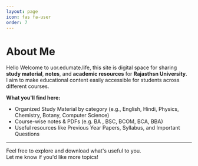 ```yaml
---
layout: page
icon: fas fa-user
order: 7
---
```


# About Me

Hello Welcome to uor.edumate.life, this site is digital space for sharing **study material**, **notes**, and **academic resources** for **Rajasthsn University**.  
I aim to make educational content easily accessible for students across different courses.

**What you'll find here:**
- Organized Study Material by category (e.g., English, Hindi, Physics, Chemistry, Botany, Computer Science)
- Course-wise notes & PDFs  (e.g. BA , BSC, BCOM, BCA, BBA)
- Useful resources like Previous Year Papers, Syllabus, and Important Questions

---

Feel free to explore and download what's useful to you.  
Let me know if you'd like more topics!
